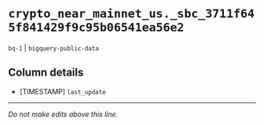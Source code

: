 # `crypto_near_mainnet_us._sbc_3711f645f841429f9c95b06541ea56e2`
`bq-1` | `bigquery-public-data`

## Column details
* [TIMESTAMP] `last_update`

-------------------------------------------------------------------------------
*Do not make edits above this line.*
